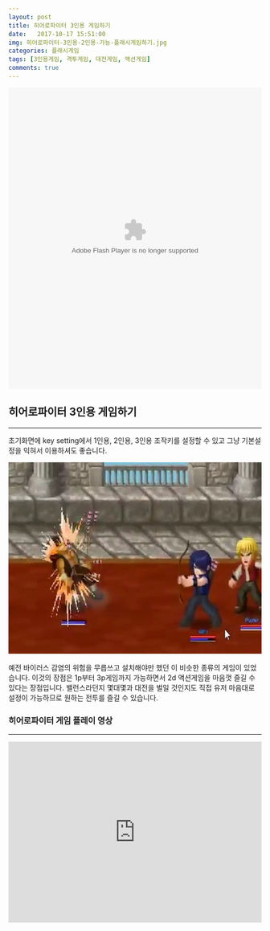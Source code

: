 ```yaml
---
layout: post
title: 히어로파이터 3인용 게임하기
date:   2017-10-17 15:51:00
img: 히어로파이터-3인용-2인용-가능-플래시게임하기.jpg
categories: 플래시게임
tags: [3인용게임, 격투게임, 대전게임, 액션게임]
comments: true
---
```


<embed src="http://file1.norara.com/game/gameFile/herofighter.swf" type="application/x-shockwave-flash" width="100%" height="600" align="middle" name="gamefile">
<h2>히어로파이터 3인용 게임하기</h2>

<hr />

초기화면에 key setting에서 1인용, 2인용, 3인용 조작키를 설정할 수 있고 그냥 기본설정을 익혀서 이용하셔도 좋습니다.

<img class="alignnone size-mh-magazine-lite-content wp-image-268" src="/images/히어로파이터-3인용-2인용-가능-플래시게임하기.jpg" alt="" width="100%" height="381" />

예전 바이러스 감염의 위험을 무릅쓰고 설치해야만 했던 이 비슷한 종류의 게임이 있었습니다. 이것의 장점은 1p부터 3p게임까지 가능하면서 2d 액션게임을 마음껏 즐길 수 있다는 장점입니다. 밸런스라던지 몇대몇과 대전을 벌일 것인지도 직접 유저 마음대로 설정이 가능하므로 원하는 전투를 즐길 수 있습니다.
<h3>히어로파이터 게임 플레이 영상</h3>

<hr />

<iframe src="https://www.youtube.com/embed/R6DOM5enUP0?rel=0" width="100%" height="360" frameborder="0" allowfullscreen="allowfullscreen"></iframe>